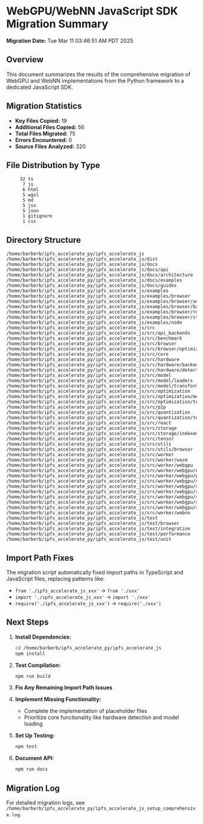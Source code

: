 # WebGPU/WebNN JavaScript SDK Migration Summary

**Migration Date:** Tue Mar 11 03:46:51 AM PDT 2025

## Overview

This document summarizes the results of the comprehensive migration of WebGPU and WebNN implementations from the Python framework to a dedicated JavaScript SDK.

## Migration Statistics

- **Key Files Copied:** 19
- **Additional Files Copied:** 56
- **Total Files Migrated:** 75
- **Errors Encountered:** 0
- **Source Files Analyzed:** 320

## File Distribution by Type

```
     32 ts
      7 js
      6 html
      5 wgsl
      5 md
      5 jsx
      5 json
      1 gitignore
      1 css
```

## Directory Structure

```
/home/barberb/ipfs_accelerate_py/ipfs_accelerate_js
/home/barberb/ipfs_accelerate_py/ipfs_accelerate_js/dist
/home/barberb/ipfs_accelerate_py/ipfs_accelerate_js/docs
/home/barberb/ipfs_accelerate_py/ipfs_accelerate_js/docs/api
/home/barberb/ipfs_accelerate_py/ipfs_accelerate_js/docs/architecture
/home/barberb/ipfs_accelerate_py/ipfs_accelerate_js/docs/examples
/home/barberb/ipfs_accelerate_py/ipfs_accelerate_js/docs/guides
/home/barberb/ipfs_accelerate_py/ipfs_accelerate_js/examples
/home/barberb/ipfs_accelerate_py/ipfs_accelerate_js/examples/browser
/home/barberb/ipfs_accelerate_py/ipfs_accelerate_js/examples/browser/advanced
/home/barberb/ipfs_accelerate_py/ipfs_accelerate_js/examples/browser/basic
/home/barberb/ipfs_accelerate_py/ipfs_accelerate_js/examples/browser/react
/home/barberb/ipfs_accelerate_py/ipfs_accelerate_js/examples/browser/streaming
/home/barberb/ipfs_accelerate_py/ipfs_accelerate_js/examples/node
/home/barberb/ipfs_accelerate_py/ipfs_accelerate_js/src
/home/barberb/ipfs_accelerate_py/ipfs_accelerate_js/src/api_backends
/home/barberb/ipfs_accelerate_py/ipfs_accelerate_js/src/benchmark
/home/barberb/ipfs_accelerate_py/ipfs_accelerate_js/src/browser
/home/barberb/ipfs_accelerate_py/ipfs_accelerate_js/src/browser/optimizations
/home/barberb/ipfs_accelerate_py/ipfs_accelerate_js/src/core
/home/barberb/ipfs_accelerate_py/ipfs_accelerate_js/src/hardware
/home/barberb/ipfs_accelerate_py/ipfs_accelerate_js/src/hardware/backends
/home/barberb/ipfs_accelerate_py/ipfs_accelerate_js/src/hardware/detection
/home/barberb/ipfs_accelerate_py/ipfs_accelerate_js/src/model
/home/barberb/ipfs_accelerate_py/ipfs_accelerate_js/src/model/loaders
/home/barberb/ipfs_accelerate_py/ipfs_accelerate_js/src/model/transformers
/home/barberb/ipfs_accelerate_py/ipfs_accelerate_js/src/optimization
/home/barberb/ipfs_accelerate_py/ipfs_accelerate_js/src/optimization/memory
/home/barberb/ipfs_accelerate_py/ipfs_accelerate_js/src/optimization/techniques
/home/barberb/ipfs_accelerate_py/ipfs_accelerate_js/src/p2p
/home/barberb/ipfs_accelerate_py/ipfs_accelerate_js/src/quantization
/home/barberb/ipfs_accelerate_py/ipfs_accelerate_js/src/quantization/techniques
/home/barberb/ipfs_accelerate_py/ipfs_accelerate_js/src/react
/home/barberb/ipfs_accelerate_py/ipfs_accelerate_js/src/storage
/home/barberb/ipfs_accelerate_py/ipfs_accelerate_js/src/storage/indexeddb
/home/barberb/ipfs_accelerate_py/ipfs_accelerate_js/src/tensor
/home/barberb/ipfs_accelerate_py/ipfs_accelerate_js/src/utils
/home/barberb/ipfs_accelerate_py/ipfs_accelerate_js/src/utils/browser
/home/barberb/ipfs_accelerate_py/ipfs_accelerate_js/src/worker
/home/barberb/ipfs_accelerate_py/ipfs_accelerate_js/src/worker/wasm
/home/barberb/ipfs_accelerate_py/ipfs_accelerate_js/src/worker/webgpu
/home/barberb/ipfs_accelerate_py/ipfs_accelerate_js/src/worker/webgpu/compute
/home/barberb/ipfs_accelerate_py/ipfs_accelerate_js/src/worker/webgpu/pipeline
/home/barberb/ipfs_accelerate_py/ipfs_accelerate_js/src/worker/webgpu/shaders
/home/barberb/ipfs_accelerate_py/ipfs_accelerate_js/src/worker/webgpu/shaders/chrome
/home/barberb/ipfs_accelerate_py/ipfs_accelerate_js/src/worker/webgpu/shaders/edge
/home/barberb/ipfs_accelerate_py/ipfs_accelerate_js/src/worker/webgpu/shaders/firefox
/home/barberb/ipfs_accelerate_py/ipfs_accelerate_js/src/worker/webgpu/shaders/model_specific
/home/barberb/ipfs_accelerate_py/ipfs_accelerate_js/src/worker/webgpu/shaders/safari
/home/barberb/ipfs_accelerate_py/ipfs_accelerate_js/src/worker/webnn
/home/barberb/ipfs_accelerate_py/ipfs_accelerate_js/test
/home/barberb/ipfs_accelerate_py/ipfs_accelerate_js/test/browser
/home/barberb/ipfs_accelerate_py/ipfs_accelerate_js/test/integration
/home/barberb/ipfs_accelerate_py/ipfs_accelerate_js/test/performance
/home/barberb/ipfs_accelerate_py/ipfs_accelerate_js/test/unit
```

## Import Path Fixes

The migration script automatically fixed import paths in TypeScript and JavaScript files, replacing patterns like:

- `from './ipfs_accelerate_js_xxx'` → `from './xxx'`
- `import './ipfs_accelerate_js_xxx'` → `import './xxx'`
- `require('./ipfs_accelerate_js_xxx')` → `require('./xxx')`

## Next Steps

1. **Install Dependencies:**
   ```bash
   cd /home/barberb/ipfs_accelerate_py/ipfs_accelerate_js
   npm install
   ```

2. **Test Compilation:**
   ```bash
   npm run build
   ```

3. **Fix Any Remaining Import Path Issues**

4. **Implement Missing Functionality:**
   - Complete the implementation of placeholder files
   - Prioritize core functionality like hardware detection and model loading

5. **Set Up Testing:**
   ```bash
   npm test
   ```

6. **Document API:**
   ```bash
   npm run docs
   ```

## Migration Log

For detailed migration logs, see `/home/barberb/ipfs_accelerate_py/ipfs_accelerate_js_setup_comprehensive.log`.
